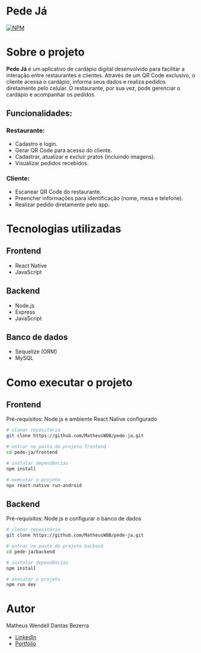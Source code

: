 # Pede Já  
[![NPM](https://img.shields.io/npm/l/react)](https://github.com/MatheusWDB/pede-ja/blob/main/LICENSE)

# Sobre o projeto  
**Pede Já** é um aplicativo de cardápio digital desenvolvido para facilitar a interação entre restaurantes e clientes. Através de um QR Code exclusivo, o cliente acessa o cardápio, informa seus dados e realiza pedidos diretamente pelo celular. O restaurante, por sua vez, pode gerenciar o cardápio e acompanhar os pedidos.

## Funcionalidades:

### Restaurante:
- Cadastro e login.
- Gerar QR Code para acesso do cliente.
- Cadastrar, atualizar e excluir pratos (incluindo imagens).
- Visualizar pedidos recebidos.

### Cliente:
- Escanear QR Code do restaurante.
- Preencher informações para identificação (nome, mesa e telefone).
- Realizar pedido diretamente pelo app.

# Tecnologias utilizadas  
## Frontend
- React Native
- JavaScript

## Backend
- Node.js
- Express
- JavaScript

## Banco de dados
- Sequelize (ORM)
- MySQL

<!--
# Implantação em produção
- Backend: [Em breve]()
- Frontend: [Em breve]()
- Banco de dados: [Em breve]()
-->

# Como executar o projeto  
## Frontend  
Pré-requisitos: Node.js e ambiente React Native configurado

```bash
# clonar repositório
git clone https://github.com/MatheusWDB/pede-ja.git

# entrar na pasta do projeto frontend
cd pede-ja/frontend

# instalar dependências
npm install

# executar o projeto
npx react-native run-android
```
## Backend
Pré-requisitos: Node.js e configurar o banco de dados
```bash
# clonar repositório
git clone https://github.com/MatheusWDB/pede-ja.git

# entrar na pasta do projeto backend
cd pede-ja/backend

# instalar dependências
npm install

# executar o projeto
npm run dev
```

# Autor
Matheus Wendell Dantas Bezerra

- [LinkedIn](https://www.linkedin.com/in/mwdb1703)
- [Portfólio](https://portfolio-vwy3.onrender.com/)
